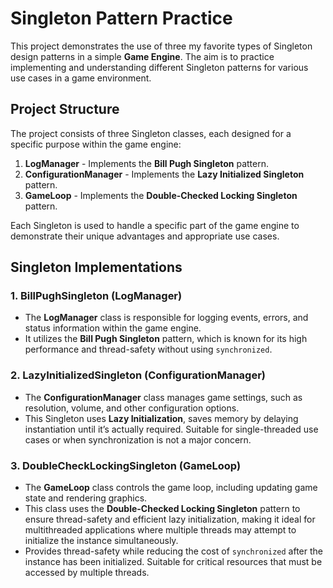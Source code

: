 # Singleton Pattern Practice

This project demonstrates the use of three my favorite types of Singleton design patterns in a simple **Game Engine**. The aim is to practice implementing and understanding different Singleton patterns for various use cases in a game environment.

## Project Structure

The project consists of three Singleton classes, each designed for a specific purpose within the game engine:

1. **LogManager** - Implements the **Bill Pugh Singleton** pattern.
2. **ConfigurationManager** - Implements the **Lazy Initialized Singleton** pattern.
3. **GameLoop** - Implements the **Double-Checked Locking Singleton** pattern.

Each Singleton is used to handle a specific part of the game engine to demonstrate their unique advantages and appropriate use cases.

## Singleton Implementations

### 1. BillPughSingleton (LogManager)

- The **LogManager** class is responsible for logging events, errors, and status information within the game engine. 
- It utilizes the **Bill Pugh Singleton** pattern, which is known for its high performance and thread-safety without using `synchronized`.

### 2. LazyInitializedSingleton (ConfigurationManager)

- The **ConfigurationManager** class manages game settings, such as resolution, volume, and other configuration options. 
- This Singleton uses **Lazy Initialization**, saves memory by delaying instantiation until it’s actually required. Suitable for single-threaded use cases or when synchronization is not a major concern.


### 3. DoubleCheckLockingSingleton (GameLoop)

- The **GameLoop** class controls the game loop, including updating game state and rendering graphics. 
- This class uses the **Double-Checked Locking Singleton** pattern to ensure thread-safety and efficient lazy initialization, making it ideal for multithreaded applications where multiple threads may attempt to initialize the instance simultaneously.
- Provides thread-safety while reducing the cost of `synchronized` after the instance has been initialized. Suitable for critical resources that must be accessed by multiple threads.




